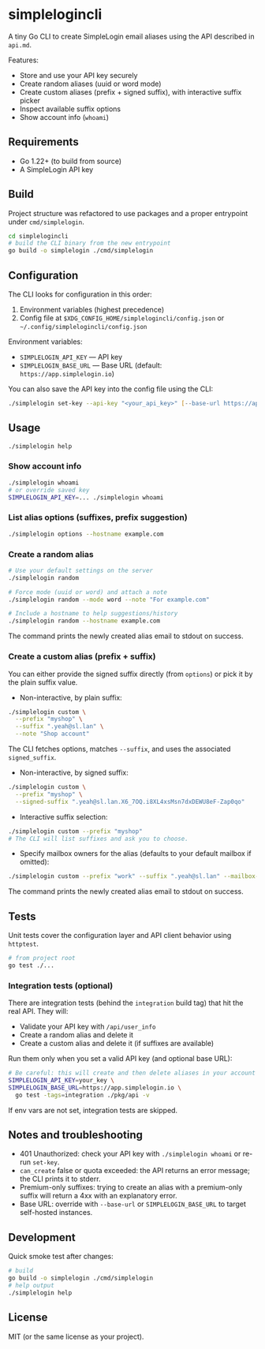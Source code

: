 # simplelogincli

A tiny Go CLI to create SimpleLogin email aliases using the API described in `api.md`.

Features:
- Store and use your API key securely
- Create random aliases (uuid or word mode)
- Create custom aliases (prefix + signed suffix), with interactive suffix picker
- Inspect available suffix options
- Show account info (`whoami`)

## Requirements
- Go 1.22+ (to build from source)
- A SimpleLogin API key

## Build
Project structure was refactored to use packages and a proper entrypoint under `cmd/simplelogin`.

```zsh
cd simplelogincli
# build the CLI binary from the new entrypoint
go build -o simplelogin ./cmd/simplelogin
```

## Configuration
The CLI looks for configuration in this order:
1) Environment variables (highest precedence)
2) Config file at `$XDG_CONFIG_HOME/simplelogincli/config.json` or `~/.config/simplelogincli/config.json`

Environment variables:
- `SIMPLELOGIN_API_KEY` — API key
- `SIMPLELOGIN_BASE_URL` — Base URL (default: `https://app.simplelogin.io`)

You can also save the API key into the config file using the CLI:
```zsh
./simplelogin set-key --api-key "<your_api_key>" [--base-url https://app.simplelogin.io]
```

## Usage
```zsh
./simplelogin help
```

### Show account info
```zsh
./simplelogin whoami
# or override saved key
SIMPLELOGIN_API_KEY=... ./simplelogin whoami
```

### List alias options (suffixes, prefix suggestion)
```zsh
./simplelogin options --hostname example.com
```

### Create a random alias
```zsh
# Use your default settings on the server
./simplelogin random

# Force mode (uuid or word) and attach a note
./simplelogin random --mode word --note "For example.com"

# Include a hostname to help suggestions/history
./simplelogin random --hostname example.com
```
The command prints the newly created alias email to stdout on success.

### Create a custom alias (prefix + suffix)
You can either provide the signed suffix directly (from `options`) or pick it by the plain suffix value.

- Non-interactive, by plain suffix:
```zsh
./simplelogin custom \
  --prefix "myshop" \
  --suffix ".yeah@sl.lan" \
  --note "Shop account"
```
The CLI fetches options, matches `--suffix`, and uses the associated `signed_suffix`.

- Non-interactive, by signed suffix:
```zsh
./simplelogin custom \
  --prefix "myshop" \
  --signed-suffix ".yeah@sl.lan.X6_7OQ.i8XL4xsMsn7dxDEWU8eF-Zap0qo"
```

- Interactive suffix selection:
```zsh
./simplelogin custom --prefix "myshop"
# The CLI will list suffixes and ask you to choose.
```

- Specify mailbox owners for the alias (defaults to your default mailbox if omitted):
```zsh
./simplelogin custom --prefix "work" --suffix ".yeah@sl.lan" --mailbox-ids "1,2"
```

The command prints the newly created alias email to stdout on success.

## Tests
Unit tests cover the configuration layer and API client behavior using `httptest`.

```zsh
# from project root
go test ./...
```

### Integration tests (optional)
There are integration tests (behind the `integration` build tag) that hit the real API. They will:
- Validate your API key with `/api/user_info`
- Create a random alias and delete it
- Create a custom alias and delete it (if suffixes are available)

Run them only when you set a valid API key (and optional base URL):
```zsh
# Be careful: this will create and then delete aliases in your account
SIMPLELOGIN_API_KEY=your_key \
SIMPLELOGIN_BASE_URL=https://app.simplelogin.io \
  go test -tags=integration ./pkg/api -v
```
If env vars are not set, integration tests are skipped.

## Notes and troubleshooting
- 401 Unauthorized: check your API key with `./simplelogin whoami` or re-run `set-key`.
- `can_create` false or quota exceeded: the API returns an error message; the CLI prints it to stderr.
- Premium-only suffixes: trying to create an alias with a premium-only suffix will return a 4xx with an explanatory error.
- Base URL: override with `--base-url` or `SIMPLELOGIN_BASE_URL` to target self-hosted instances.

## Development
Quick smoke test after changes:
```zsh
# build
go build -o simplelogin ./cmd/simplelogin
# help output
./simplelogin help
```

## License
MIT (or the same license as your project).
